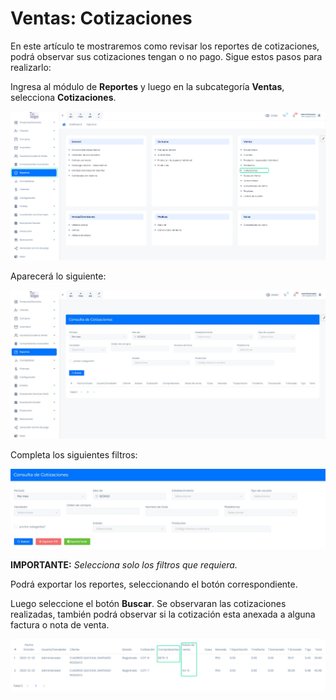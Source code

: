 # Ventas: Cotizaciones

En este artículo te mostraremos como revisar los reportes de cotizaciones, podrá observar sus cotizaciones tengan o no pago. Sigue estos pasos para realizarlo:

Ingresa al módulo de **Reportes** y luego en la subcategoría **Ventas**, selecciona **Cotizaciones**.

![Alt text](img/Ventas-cotizaciones_01.jpg)

Aparecerá lo siguiente:

![Alt text](img/Ventas-cotizaciones_02.jpg)

Completa los siguientes filtros:

![Alt text](img/Ventas-cotizaciones_03.jpg)

**IMPORTANTE:** 
_Selecciona solo los filtros que requiera._

Podrá exportar los reportes, seleccionando el botón correspondiente.

Luego seleccione el botón **Buscar**. Se observaran las cotizaciones realizadas, también podrá observar si la cotización esta anexada a alguna factura o nota de venta. 

![Alt text](img/Ventas-cotizaciones_04.jpg)